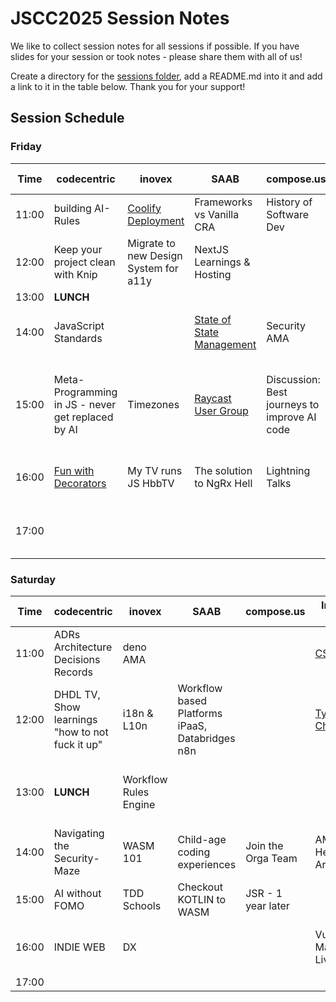 # JSCC2025 Session Notes

We like to collect session notes for all sessions if possible. If you have slides for your session or took notes - please share them with all of us!

Create a directory for the [sessions folder](./sessions), add a README.md into it and add a link to it in the table below. Thank you for your support!

## Session Schedule

### Friday

| Time  | codecentric                                           | inovex                                | SAAB                                                              | compose.us                                   | In-Fi-De-Go                             | twilio                     | peerigon                       | Tiffinger & Thiel                                                                 | d-a-t                  | HAT                                                      |
|-------|-------------------------------------------------------|---------------------------------------|-------------------------------------------------------------------|----------------------------------------------|-----------------------------------------|----------------------------|--------------------------------|-----------------------------------------------------------------------------------|------------------------|----------------------------------------------------------|
| 11:00 | building AI-Rules                                     | [Coolify Deployment](./sessions/coolify)                    | Frameworks vs Vanilla CRA                                         | History of Software Dev                      | Parametrix for CAD                      | [CSS Battle](./sessions/css-battle)                  | You don't need JS              |                                                                                   |                        | JSCC Live                                                |
| 12:00 | Keep your project clean with Knip                     | Migrate to new Design System for a11y | NextJS Learnings & Hosting                                        |                                              | Tauri                                   | Deno Deploy EA             |                                | [Side Projects about Side Projects](./sessions/side-projects-about-side-projects) |                        |                                                          |
| 13:00 | **LUNCH**                                             |                                       |                                                                   |                                              |                                         |                            |                                |                                                                                   |                        |                                                          |
| 14:00 | JavaScript Standards                                  |                                       | [State of State Management](./sessions/state-of-state-management) | Security AMA                                 | Social Media Exports Tool               | Fun w/ OpenAI Realtime API |                                | Thinking about Performance                                                        | Wrapper Web Components |                                                          |
| 15:00 | Meta-Programming in JS - never get replaced by AI     | Timezones                             | [Raycast User Group](./sessions/raycast)                                                | Discussion: Best journeys to improve AI code | web components + fan engineer by Design | Local first ?              | Green Software                 |                                                                                   |                        | Estimation Planning SCRUM Waterfall - What works really? |
| 16:00 | [Fun with Decorators](./sessions/fun-with-decorators) | My TV runs JS HbbTV                   | The solution to NgRx Hell                                         | Lightning Talks                              |                                         |                            | Philosophie of Software Design |                                                                                   |                        |                                                          |
| 17:00 |                                                       |                                       |                                                                   |                                              |                                         |                            |                                |                                                                                   |                        | endo runs JS untrusted Code                              |

### Saturday

| Time  | codecentric                                     | inovex                | SAAB                                            | compose.us         | In-Fi-De-Go                                   | twilio                          | peerigon                                              | Tiffinger & Thiel          | d-a-t                               | HAT                   | Some place else                         |
|-------|-------------------------------------------------|-----------------------|-------------------------------------------------|--------------------|-----------------------------------------------|---------------------------------|-------------------------------------------------------|----------------------------|-------------------------------------|-----------------------|-----------------------------------------|
| 11:00 | ADRs Architecture Decisions Records             | deno AMA              |                                                 |                    | [CSS Battle](./sessions/css-battle)           | visual editors                  | Commercial Open Source                                |                            | How does some "AI" remember things? |                       |                                         |
| 12:00 | DHDL TV, Show learnings "how to not fuck it up" | i18n & L10n           | Workflow based Platforms iPaaS, Databridges n8n |                    | [Type Challenges](./sessions/type-challenges) | Multicore Web Assembly          |                                                       | GraphQL Options            | Imposter syndrome                   | Changelogs & Roadmaps | Streaming Architecture                  |
| 13:00 | **LUNCH**                                       | Workflow Rules Engine |                                                 |                    |                                               |                                 |                                                       |                            |                                     |                       | Transfer OSS Maintainer / Language Café |
| 14:00 | Navigating the Security-Maze                    | WASM 101              | Child-age coding experiences                    | Join the Orga Team | AMA Hexagonal Architecture                    | #jslang JavaScript the language | [Async Local Storage](./sessions/async-local-storage) |                            |                                     |                       |                                         |
| 15:00 | AI without FOMO                                 | TDD Schools           | Checkout KOTLIN to WASM                         | JSR - 1 year later |                                               |                                 |                                                       | localfirst.conf - its real |                                     |                       |                                         |
| 16:00 | INDIE WEB                                       | DX                    |                                                 |                    | Vue State Management Live Coding              | TDD Schools (you pick - Kata)   |                                                       |                            |                                     |                       |                                         |
| 17:00 |                                                 |                       |                                                 |                    |                                               |                                 |                                                       |                            |                                     |                       |                                         |

